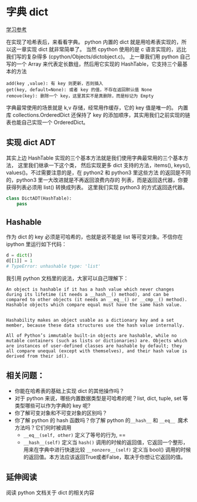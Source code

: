 # 字典 dict

[学习参考](https://pegasuswang.github.io/python_data_structures_and_algorithms/08_%E5%AD%97%E5%85%B8/dict/)

在实现了哈希表后，来看看字典。 python 内置的 dict 就是用哈希表实现的，所以这一章实现 dict 就非常简单了。 当然 cpython 使用的是 c 语言实现的，远比我们写的复杂得多 (cpython/Objects/dictobject.c)。 上一章我们用 python 自己写的一个 Array 来代表定长数组，然后用它实现的 HashTable，它支持三个最基本的方法
```
add(key ,value): 有 key 则更新，否则插入
get(key, default=None): 或者 key 的值，不存在返回默认值 None
remove(key): 删除一个 key，这里其实不是真删除，而是标记为 Empty
```
字典最常使用的场景就是 k,v 存储，经常用作缓存，它的 key 值是唯一的。 内置库 collections.OrderedDict 还保持了 key 的添加顺序，其实用我们之前实现的链表也能自己实现一个 OrderedDict。

## 实现 dict ADT

其实上边 HashTable 实现的三个基本方法就是我们使用字典最常用的三个基本方法， 这里我们继承一下这个类， 然后实现更多 dict 支持的方法，items(), keys(), values()。不过需要注意的是，在 python2 和 python3 里这些方法 的返回是不同的，python3 里一大改进就是不再返回浪费内存的 列表，而是返回迭代器，你要获得列表必须用 list() 转换成列表。 这里我们实现 python3 的方式返回迭代器。
```python
class DictADT(HashTable):
    pass
```

## Hashable
作为 dict 的 key 必须是可哈希的，也就是说不能是 list 等可变对象。不信你在 ipython 里运行如下代码：
```python
d = dict()
d[[1]] = 1
# TypeError: unhashable type: 'list'
```
我引用 python 文档里的说法，大家可以自己理解下：
```
An object is hashable if it has a hash value which never changes during its lifetime (it needs a __hash__() method), and can be compared to other objects (it needs an __eq__() or __cmp__() method). Hashable objects which compare equal must have the same hash value.


Hashability makes an object usable as a dictionary key and a set member, because these data structures use the hash value internally.

All of Python’s immutable built-in objects are hashable, while no mutable containers (such as lists or dictionaries) are. Objects which are instances of user-defined classes are hashable by default; they all compare unequal (except with themselves), and their hash value is derived from their id().
```
## 相关问题：
* 你能在哈希表的基础上实现 dict 的其他操作吗？
* 对于 python 来说，哪些内置数据类型是可哈希的呢？list, dict, tuple, set 等类型哪些可以作为字典的 key 呢?
* 你了解可变对象和不可变对象的区别吗？
* 你了解 python 的 hash 函数吗？你了解 python 的```__hash__``` 和 ```__eq__ ```魔术方法吗？它们何时被调用
  * ```__eq__(self, other)``` 定义了等号的行为, == 
  * ``__hash__(self)`` 定义当 ```hash()``` 调用的时候的返回值，它返回一个整形，用来在字典中进行快速比较 ```__nonzero__(self)``` 定义当 bool() 调用的时候的返回值。本方法应该返回True或者False，取决于你想让它返回的值。

## 延伸阅读
阅读 python 文档关于 dict 的相关内容